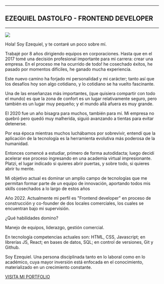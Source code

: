 
---
## EZEQUIEL DASTOLFO - FRONTEND DEVELOPER
---

![](https://wallpapers.com/images/hd/4k-programming-keep-calm-poster-dkij2z2o9onznatz.jpg)

Hola! Soy Ezequiel, y te contaré un poco sobre mí.

Trabajé por 8 años dirigiendo equipos en corporaciones. Hasta que en el 2017 tomé una decisión profesional importante para mi carrera: crear una empresa. En el proceso me ha ocurrido de todo! he cosechado éxitos, he pasado por momentos difíciles, he ganado mucha experiencia.

Este nuevo camino ha forjado mi personalidad y mi carácter; tanto así que los desafíos hoy son algo cotidiano, y lo cotidiano se ha vuelto fascinante. 

Una de las enseñanzas más importantes, (que quisiera compartir con todo el mundo) es que la zona de confort es un lugar relativamente seguro, pero también es un lugar muy pequeño; y el mundo allá afuera es muy grande.

El 2020 fue un año bisagra para muchos, también para mí. Mi empresa no quebró pero quedó muy malherida, siguió avanzando a tientas para evitar detenerse. 

Por esa época mientras muchos luchábamos por sobrevivir, entendí que la aplicación de la tecnología es la herramienta evolutiva más poderosa de la humanidad.

Entonces comencé a estudiar, primero de forma autodidacta; luego decidí acelerar ese proceso ingresando en una academia virtual impresionante. Platzi, el lugar indicado si quieres abrir puertas, y sobre todo, si quieres abrir tu mente.

Mi objetivo actual es dominar un amplio campo de tecnologías que me permitan formar parte de un equipo de innovación, aportando todos mis skills cosechados a lo largo de estos años

Año 2022. Actualmente mi perfil es "Frontend developer" en proceso de construcción y co-founder de dos locales comerciales, los cuales se encuentran bajo mi supervisión.

¿Qué habilidades domino?

Manejo de equipos, liderazgo, gestión comercial.

En tecnología competencias actuales son: HTML, CSS, Javascript; en librerías JS, React; en bases de datos, SQL; en control de versiones, Git y Github. 

Soy Ezequiel. Una persona disciplinada tanto en lo laboral como en lo académico, cuya mayor inversión está enfocada en el conocimiento, materializado en un crecimiento constante.

[VISITA MI PORTFOLIO](https://ezequieldas.github.io/Ezequieldas/)